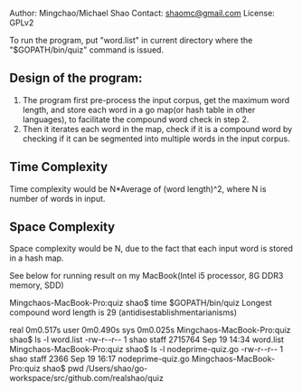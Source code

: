 Author: Mingchao/Michael Shao
Contact: shaomc@gmail.com
License: GPLv2

To run the program, put "word.list" in current directory where
the "$GOPATH/bin/quiz" command is issued.

Design of the program:
---------------------
1. The program first pre-process the input corpus, get the maximum word length, 
and store each word in a go map(or hash table in other languages), to 
facilitate the compound word check in step 2.
2. Then it iterates each word in the map, check if it is a compound
word by checking if it can be segmented into multiple words in the input
corpus.

Time Complexity
----------------
Time complexity would be N*Average of (word length)^2, where N is number of words
in input.

Space Complexity
----------------
Space complexity would be N, due to the fact that each input word is stored in 
a hash map.



See below for running result on my MacBook(Intel i5 processor, 8G DDR3 memory, SDD)

Mingchaos-MacBook-Pro:quiz shao$ time $GOPATH/bin/quiz
Longest compound word length is 29 (antidisestablishmentarianisms)

real    0m0.517s
user    0m0.490s
sys 0m0.025s
Mingchaos-MacBook-Pro:quiz shao$ ls -l word.list 
-rw-r--r--  1 shao  staff  2715764 Sep 19 14:34 word.list
Mingchaos-MacBook-Pro:quiz shao$ ls -l nodeprime-quiz.go 
-rw-r--r--  1 shao  staff  2366 Sep 19 16:17 nodeprime-quiz.go
Mingchaos-MacBook-Pro:quiz shao$ pwd
/Users/shao/go-workspace/src/github.com/realshao/quiz

